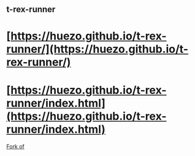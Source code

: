 
##  t-rex-runner


# [https://huezo.github.io/t-rex-runner/](https://huezo.github.io/t-rex-runner/)

# [https://huezo.github.io/t-rex-runner/index.html](https://huezo.github.io/t-rex-runner/index.html)








[Fork of ](https://github.com/wayou/t-rex-runner)
